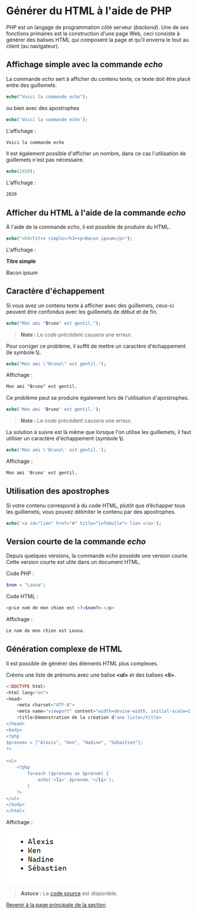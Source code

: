 # Générer du HTML à l'aide de PHP

PHP est un langage de programmation côté serveur (_backend_). Une de ses fonctions primaires est la construction d'une page Web, ceci consiste à générer des balises HTML qui composent la page et qu'il enverra le tout au client (au navigateur).

## Affichage simple avec la commande _echo_

La commande _echo_ sert à afficher du contenu texte, ce texte doit être placé entre des guillemets.

```php
echo("Voici la commande echo");
```

ou bien avec des apostrophes

```php
echo('Voici la commande echo');
```

L'affichage :

```txt
Voici la commande echo
```

Il est également possible d'afficher un nombre, dans ce cas l'utilisation de guillemets n'est pas nécessaire.

```php
echo(2020);
```

L'affichage :

```txt
2020
```

## Afficher du HTML à l'aide de la commande _echo_

À l'aide de la commande _echo_, il est possible de produire du HTML.

```php
echo("<h3>Titre simple</h3><p>Bacon ipsum</p>");
```

L'affichage :

__Titre simple__

Bacon ipsum

## Caractère d'échappement

Si vous avez un contenu texte à afficher avec des guillemets, ceux-ci peuvent être confondus avec les guillemets de début et de fin.

```php
echo("Mon ami "Bruno" est gentil.");
```

>**Note :** Le code précédent causera une erreur.

Pour corriger ce problème, il suffit de mettre un caractère d'échappement (le symbole __\\__).

```php
echo("Mon ami \"Bruno\" est gentil.");
```

Affichage :

```txt
Mon ami "Bruno" est gentil.
```

Ce problème peut se produire également lors de l'utilisation d'apostrophes.

```php
echo('Mon ami 'Bruno' est gentil.');
```

>**Note :** Le code précédent causera une erreur.

La solution à suivre est là même que lorsque l'on utilise les guillemets, il faut utiliser un caractère d'échappement (symbole __\\__).

```php
echo('Mon ami \'Bruno\' est gentil.');
```

Affichage :

```txt
Mon ami 'Bruno' est gentil.
```

## Utilisation des apostrophes

Si votre contenu correspond à du code HTML, plutôt que d’échapper tous les guillemets, vous pouvez délimiter le contenu par des apostrophes.

```php
echo('<a id="lien" href="#" title="infobulle"> lien </a>');
```

## Version courte de la commande _echo_

Depuis quelques versions, la commande _echo_ possède une version courte. Cette version courte est utile dans un document HTML. __<?="ma valeur"?>__

Code PHP :

```php
$nom = "Louna";
```

Code HTML :

```php
<p>Le nom de mon chien est <?=$nom?>.</p>
```

Affichage :

```txt
Le nom de mon chien est Louna.
```

## Génération complexe de HTML

Il est possible de générer des éléments HTML plus complexes.

Créons une liste de prénoms avec une balise __\<ul\>__ et des balises __\<li\>__.

```php
<!DOCTYPE html>
<html lang="en">
<head>
    <meta charset="UTF-8">
    <meta name="viewport" content="width=device-width, initial-scale=1.0">
    <title>Démonstration de la création d'une liste</title>
</head>
<body>
<?php
$prenoms = ["Alexis", "Ken", "Nadine", "Sébastien"];
?>

<ul>
    <?php
        foreach ($prenoms as $prenom) {
            echo('<li>'.$prenom.'</li>');
        }
    ?>
</ul>
</body>
</html>
```

Affichage :

![Afficher une liste de prénoms](../images/afficher-liste-prenom.PNG)

>**Astuce :** Le [code source](../src/exemple-interpretation-php/exemple-afficher-liste.php) est disponible.

[Revenir à la page principale de la section](README.md)

